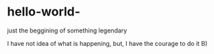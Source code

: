 # hello-world-
just the beggining of something legendary


I have not idea of what is happening, but, I have the courage to do it B)

